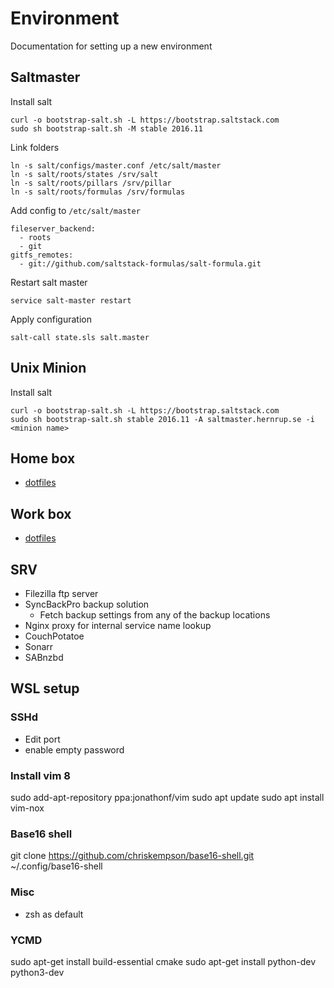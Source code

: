 # Environment
Documentation for setting up a new environment

## Saltmaster
Install salt

```
curl -o bootstrap-salt.sh -L https://bootstrap.saltstack.com
sudo sh bootstrap-salt.sh -M stable 2016.11
```

Link folders

```
ln -s salt/configs/master.conf /etc/salt/master
ln -s salt/roots/states /srv/salt
ln -s salt/roots/pillars /srv/pillar
ln -s salt/roots/formulas /srv/formulas
```

Add config to `/etc/salt/master`

```
fileserver_backend:
  - roots
  - git
gitfs_remotes:
  - git://github.com/saltstack-formulas/salt-formula.git

```

Restart salt master
```
service salt-master restart
```

Apply configuration
```
salt-call state.sls salt.master
```

## Unix Minion

Install salt
```
curl -o bootstrap-salt.sh -L https://bootstrap.saltstack.com
sudo sh bootstrap-salt.sh stable 2016.11 -A saltmaster.hernrup.se -i <minion name>
```


## Home box
- [dotfiles](https://github.com/Hernrup/dotfiles)

## Work box
- [dotfiles](https://github.com/Hernrup/dotfiles)

## SRV
- Filezilla ftp server
- SyncBackPro backup solution
  - Fetch backup settings from any of the backup locations
- Nginx proxy for internal service name lookup
- CouchPotatoe
- Sonarr
- SABnzbd


## WSL setup

### SSHd
- Edit port
- enable empty password

### Install vim 8
sudo add-apt-repository ppa:jonathonf/vim
sudo apt update
sudo apt install vim-nox

### Base16 shell
git clone https://github.com/chriskempson/base16-shell.git ~/.config/base16-shell

### Misc
- zsh as default

### YCMD
sudo apt-get install build-essential cmake
sudo apt-get install python-dev python3-dev
